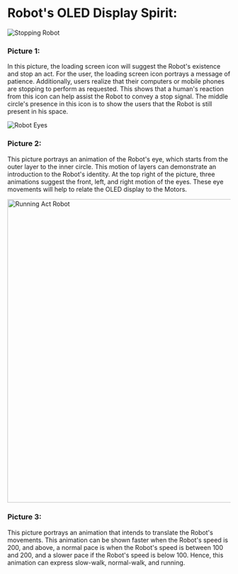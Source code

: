 # Robot's OLED Display Spirit:

![Stopping Robot](https://user-images.githubusercontent.com/60816393/97803723-9f4f1700-1c64-11eb-84b4-92acf5770460.jpeg)

### Picture 1:
In this picture, the loading screen icon will suggest the Robot's existence and stop an act. For the user, the loading screen icon portrays a message of patience. Additionally, users realize that their computers or mobile phones are stopping to perform as requested. This shows that a human's reaction from this icon can help assist the Robot to convey a stop signal. The middle circle's presence in this icon is to show the users that the Robot is still present in his space.

![Robot Eyes](https://user-images.githubusercontent.com/60816393/97803725-a1b17100-1c64-11eb-9b61-5bb5d1621f71.jpeg)

### Picture 2:
This picture portrays an animation of the Robot's eye, which starts from the outer layer to the inner circle. This motion of layers can demonstrate an introduction to the Robot's identity. At the top right of the picture, three animations suggest the front, left, and right motion of the eyes. These eye movements will help to relate the OLED display to the Motors.

<img width="686" alt="Running Act Robot" src="https://user-images.githubusercontent.com/60816393/97803786-0cfb4300-1c65-11eb-8c4c-28a7086a8725.png">

### Picture 3:
This picture portrays an animation that intends to translate the Robot's movements. This animation can be shown faster when the Robot's speed is 200, and above, a normal pace is when the Robot's speed is between 100 and 200, and a slower pace if the Robot's speed is below 100. Hence, this animation can express slow-walk, normal-walk, and running. 
